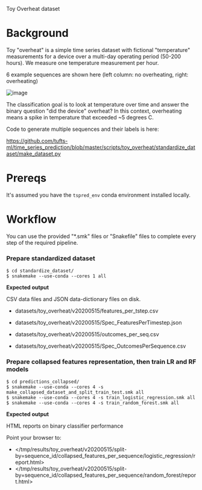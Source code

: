 Toy Overheat dataset

# Background

Toy "overheat" is a simple time series dataset with fictional "temperature" measurements for a device over a multi-day operating period (50-200 hours).
We measure one temperature measurement per hour. 

6 example sequences are shown here (left column: no overheating, right: overheating)

![image](https://user-images.githubusercontent.com/2365444/175380946-27c518b6-630b-436d-9dfa-7a381c97bb1d.png)

The classification goal is to look at temperature over time and answer the binary question "did the device" overheat?
In this context, overheating means a spike in temperature that exceeded ~5 degrees C.

Code to generate multiple sequences and their labels is here:

https://github.com/tufts-ml/time_series_prediction/blob/master/scripts/toy_overheat/standardize_dataset/make_dataset.py

# Prereqs

It's assumed you have the `tspred_env` conda environment installed locally.


# Workflow

You can use the provided "*.smk" files or "Snakefile" files to complete every step of the required pipeline.


### Prepare standardized dataset

```console
$ cd standardize_dataset/
$ snakemake --use-conda --cores 1 all
```

**Expected output**

CSV data files and JSON data-dictionary files on disk.

* datasets/toy_overheat/v20200515/features_per_tstep.csv
* datasets/toy_overheat/v20200515/Spec_FeaturesPerTimestep.json

* datasets/toy_overheat/v20200515/outcomes_per_seq.csv
* datasets/toy_overheat/v20200515/Spec_OutcomesPerSequence.csv


### Prepare collapsed features representation, then train LR and RF models

```console
$ cd predictions_collapsed/
$ snakemake --use-conda --cores 4 -s make_collapsed_dataset_and_split_train_test.smk all
$ snakemake --use-conda --cores 4 -s train_logistic_regression.smk all
$ snakemake --use-conda --cores 4 -s train_random_forest.smk all
```

**Expected output**

HTML reports on binary classifier performance

Point your browser to:

* </tmp/results/toy_overheat/v20200515/split-by=sequence_id/collapsed_features_per_sequence/logistic_regression/report.html>
* </tmp/results/toy_overheat/v20200515/split-by=sequence_id/collapsed_features_per_sequence/random_forest/report.html>

